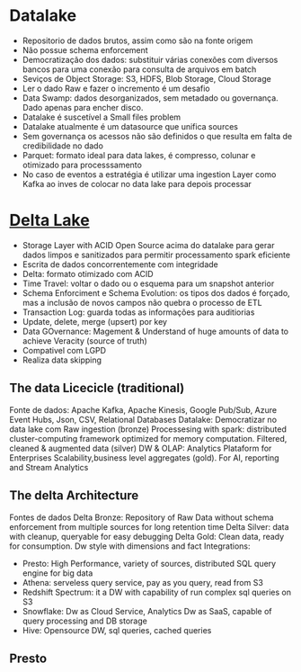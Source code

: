 # Datalake
- Repositorio de dados brutos, assim como são na fonte origem
- Não possue schema enforcement
- Democratização dos dados: substituir várias conexões com diversos bancos para uma conexão para consulta de arquivos em batch
- Seviços de Object Storage: S3, HDFS, Blob Storage, Cloud Storage
- Ler o dado Raw e fazer o incremento é um desafio
- Data Swamp: dados desorganizados, sem metadado ou governança. Dado apenas para encher disco.
- Datalake é suscetível a Small files problem
- Datalake atualmente é um datasource que unifica sources
- Sem governança os acessos não são definidos o que resulta em falta de credibilidade no dado
- Parquet: formato ideal para data lakes, é compresso, colunar e otimizado para processsamento
- No caso de eventos a estratégia é utilizar uma ingestion Layer como Kafka ao inves de colocar no data lake para depois processar

# [Delta Lake](https://delta.io/)
- Storage Layer with ACID Open Source acima do datalake para gerar dados limpos e sanitizados para permitir processamento spark eficiente
- Escrita de dados concorrentemente com integridade
- Delta: formato otimizado com ACID
- Time Travel: voltar o dado ou o esquema para um snapshot anterior
- Schema Enforciment e Schema Evolution: os tipos dos dados é forçado, mas a inclusão de novos campos não quebra o processo de ETL
- Transaction Log: guarda todas as informações para auditiorias
- Update, delete, merge (upsert) por key
- Data GOvernance: Magement & Understand of huge amounts of data to achieve Veracity (source of truth)
- Compativel com LGPD
- Realiza data skipping

## The data Licecicle (traditional)
Fonte de dados: Apache Kafka, Apache Kinesis, Google Pub/Sub, Azure Event Hubs, Json, CSV, Relational Databases
Datalake: Democratizar no data lake com Raw ingestion (bronze)
Processesing with spark: distributed cluster-computing framework optimized for memory computation. Filtered, cleaned & augmented data (silver)
DW & OLAP: Analytics Plataform for Enterprises Scalability,business level aggregates (gold). For AI, reporting and Stream Analytics

## The delta Architecture
Fontes de dados
Delta Bronze: Repository of Raw Data without schema enforcement from multiple sources for long retention time
Delta Silver: data with cleanup, queryable for easy debugging
Delta Gold: Clean data, ready for consumption. Dw style with dimensions and fact
Integrations: 
- Presto: High Performance, variety of sources, distributed SQL query engine for big data
- Athena: serveless query service, pay as you query, read from S3
- Redshift Spectrum: it a DW with capability of run complex sql queries on S3
- Snowflake: Dw as Cloud Service, Analytics Dw as SaaS, capable of query processing and DB storage
- Hive: Opensource DW, sql queries, cached queries

## Presto





